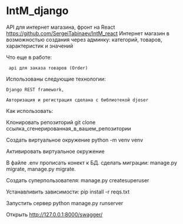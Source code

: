 # IntM_django

API для интернет магазина, фронт на React https://github.com/SergeiTabinaev/IntM_react
Интернет магазин в возможностью создания через админку: категорий, товаров, характеристик и значений

Что еще в работе: 
  
     api для заказа товаров (Order)

Использованы следующие технологии: 

    Django REST framework,
    
    Авторизация и регистрация сделана с библиотекой djoser

Как использовать:

Клонировать репозиторий git clone ссылка_сгенерированная_в_вашем_репозитории

Создать виртуальное окружение python -m venv venv

Активировать виртуальное окружение

В файле .env прописать конект к БД. сделать миграции: manage.py migrate, manage.py migrate.

Cоздать суперпользователя: manage.py createsuperuser

Устанавливить зависимости: pip install -r reqs.txt

Запустить сервер python manage.py runserver

Открыть http://127.0.0.1:8000/swagger/
